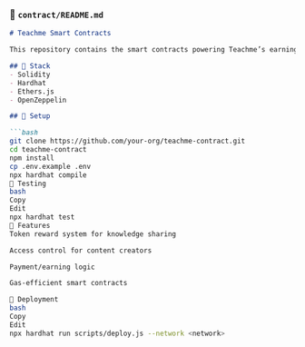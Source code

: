 ### 📜 `contract/README.md`

```md
# Teachme Smart Contracts

This repository contains the smart contracts powering Teachme’s earning and reward system.

## 🧱 Stack
- Solidity
- Hardhat
- Ethers.js
- OpenZeppelin

## 🔧 Setup

```bash
git clone https://github.com/your-org/teachme-contract.git
cd teachme-contract
npm install
cp .env.example .env
npx hardhat compile
🧪 Testing
bash
Copy
Edit
npx hardhat test
🔐 Features
Token reward system for knowledge sharing

Access control for content creators

Payment/earning logic

Gas-efficient smart contracts

📄 Deployment
bash
Copy
Edit
npx hardhat run scripts/deploy.js --network <network>
